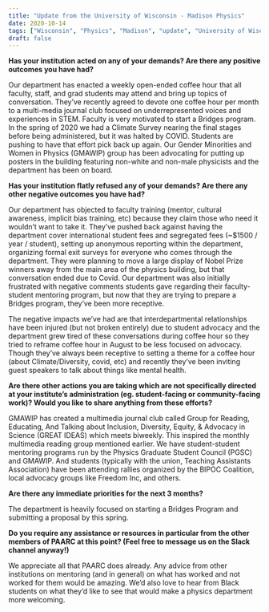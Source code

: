 ```yaml
---
title: "Update from the University of Wisconsin - Madison Physics"
date: 2020-10-14
tags: ["Wisconsin", "Physics", "Madison", "update", "University of Wisconsin", "UW"]
draft: false
---
```

**Has your institution acted on any of your demands? Are there any positive outcomes you have had?**

Our department has enacted a weekly open-ended coffee hour that all faculty, staff, and grad students may attend and bring up topics of conversation. They’ve recently agreed to devote one coffee hour per month to a multi-media journal club focused on underrepresented voices and experiences in STEM. Faculty is very motivated to start a Bridges program. In the spring of 2020 we had a Climate Survey nearing the final stages before being administered, but it was halted by COVID. Students are pushing to have that effort pick back up again. Our Gender Minorities and Women in Physics (GMAWIP) group has been advocating for putting up posters in the building featuring non-white and non-male physicists and the department has been on board.

**Has your institution flatly refused any of your demands? Are there any other negative outcomes you have had?**

Our department has objected to faculty training (mentor, cultural awareness, implicit bias training, etc) because they claim those who need it wouldn’t want to take it. They’ve pushed back against having the department cover international student fees and segregated fees (~$1500 / year / student), setting up anonymous reporting within the department, organizing formal exit surveys for everyone who comes through the department. They were planning to move a large display of Nobel Prize winners away from the main area of the physics building, but that conversation ended due to Covid.  Our department was also initially frustrated with negative comments students gave regarding their faculty-student mentoring program, but now that they are trying to prepare a Bridges program, they’ve been more receptive.

The negative impacts we’ve had are that interdepartmental relationships have been injured (but not broken entirely) due to student advocacy and the department grew tired of these conversations during coffee hour so they tried to reframe coffee hour in August to be less focused on advocacy. Though they’ve always been receptive to setting a theme for a coffee hour (about Climate/Diversity, covid, etc) and recently they’ve been inviting guest speakers to talk about things like mental health.


**Are there other actions you are taking which are not specifically directed at your institute’s administration (eg. student-facing or community-facing work)? Would you like to share anything from these efforts?**

GMAWIP has created a multimedia journal club called Group for Reading, Educating, And Talking about Inclusion, Diversity, Equity, & Advocacy in Science (GREAT IDEAS) which meets biweekly. This inspired the monthly multimedia reading group mentioned earlier. We have student-student mentoring programs run by the Physics Graduate Student Council (PGSC) and GMAWIP. And students (typically with the union, Teaching Assistants Association) have been attending rallies organized by the BIPOC Coalition, local advocacy groups like Freedom Inc, and others.

**Are there any immediate priorities for the next 3 months?**

The department is heavily focused on starting a Bridges Program and submitting a proposal by this spring.

**Do you require any assistance or resources in particular from the other members of PAARC at this point? (Feel free to message us on the Slack channel anyway!)**

We appreciate all that PAARC does already. Any advice from other institutions on mentoring (and in general) on what has worked and not worked for them would be amazing. We’d also love to hear from Black students on what they’d like to see that would make a physics department more welcoming.
